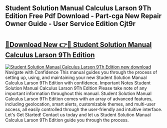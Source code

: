 ## Student Solution Manual Calculus Larson 9Th Edition Free Pdf Download - Part-cga New Repair Owner Guide - User Service Edition Cjt9r

# <h2><a href="http://bc48044.oget.top/?id=Student+Solution+Manual+Calculus+Larson+9Th+Edition">🔗Download New 👉🔴 Student Solution Manual Calculus Larson 9Th Edition</a></h2>

[![Student Solution Manual Calculus Larson 9Th Edition new download](https://i.imgur.com/5g1atiW.png)](http://bc48044.oget.top/?id=Student+Solution+Manual+Calculus+Larson+9Th+Edition)
Navigate with Confidence This manual guides you through the process of setting up, using, and maintaining your new Student Solution Manual Calculus Larson 9Th Edition with confidence. Important Notes Student Solution Manual Calculus Larson 9Th Edition Please take note of any important information throughout this manual. Student Solution Manual Calculus Larson 9Th Edition comes with an array of advanced features, including geolocation, smart alerts, customizable themes, and multi-user access, all easily controlled through the user-friendly and intuitive interface. Let's Get Started! Contact us today and let us Student Solution Manual Calculus Larson 9Th Edition guide you through the process.
